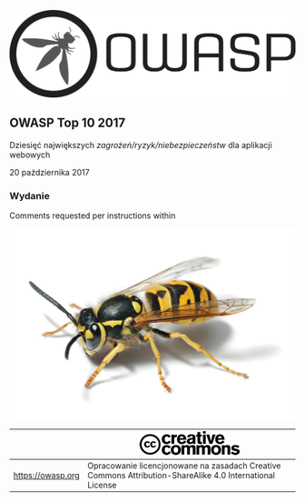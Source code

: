 ![OWASP LOGO](images/OWASP_logo.png)

## OWASP Top 10 2017

Dziesięć największych *zagrożeń/ryzyk/niebezpieczeństw* dla aplikacji webowych

20 października 2017

### Wydanie

Comments requested per instructions within

![WASP Logo URL TBA](images/front-wasp.png)

|  | ![Creative Commons License Logo](images/front-cc.png) |
| -- | -- |
| https://owasp.org | Opracowanie licencjonowane na zasadach Creative Commons Attribution-ShareAlike 4.0 International License |





